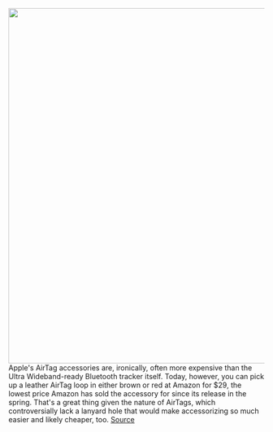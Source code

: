 <img src='https://cdn.vox-cdn.com/thumbor/p6sV8iyA9S__qPjNZdsq__b2WhQ=/0x0:2040x1360/1200x800/filters:focal(857x517:1183x843)/cdn.vox-cdn.com/uploads/chorus_image/image/69834106/vpavic_4547_20210421_0070.0.jpg' width='700px' /><br/>
Apple's AirTag accessories are, ironically, often more expensive than the Ultra Wideband-ready Bluetooth tracker itself. Today, however, you can pick up a leather AirTag loop in either brown or red at Amazon for $29, the lowest price Amazon has sold the accessory for since its release in the spring. That's a great thing given the nature of AirTags, which controversially lack a lanyard hole that would make accessorizing so much easier and likely cheaper, too.
<a href='https://www.theverge.com/good-deals/2021/9/9/22662055/apple-airtag-loop-hisense-4k-tv-asus-gaming-mouse-playstation-xbox-deal-sale'> Source <a/>